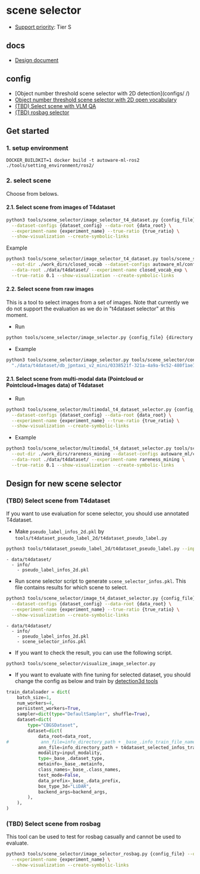 # scene selector

- [Support priority](https://github.com/tier4/autoware-ml/blob/main/docs/design/autoware_ml_design.md#support-priority): Tier S

## docs

- [Design document](docs/design.md)

## config

- [Object number threshold scene selector with 2D detection](configs/
/)
- [Object number threshold scene selector with 2D open vocabulary](configs/open_vocab_2d_object_num_selector/)
- [(TBD) Select scene with VLM QA](configs/vlm_qa_selector/)
- [(TBD) rosbag selector](configs/rosbag/)

## Get started
### 1. setup environment

```
DOCKER_BUILDKIT=1 docker build -t autoware-ml-ros2 ./tools/setting_environment/ros2/
```

### 2. select scene

Choose from belows.

#### 2.1. Select scene from images of T4dataset

```sh
python3 tools/scene_selector/image_selector_t4_dataset.py {config_file} --out-dir {output_dir} \
  --dataset-configs {dataset_config} --data-root {data_root} \
  --experiment-name {experiment_name} --true-ratio {true_ratio} \
  --show-visualization --create-symbolic-links
```

Example
```sh
python3 tools/scene_selector/image_selector_t4_dataset.py tools/scene_selector/configs/det2d_object_num_selector/yolox_l_object_number_sum.py \
  --out-dir ./work_dirs/closed_vocab --dataset-configs autoware_ml/configs/detection3d/dataset/t4dataset/db_jpntaxi_v2_mini.yaml \
  --data-root ./data/t4dataset/ --experiment-name closed_vocab_exp \
  --true-ratio 0.1 --show-visualization --create-symbolic-links
```

#### 2.2. Select scene from raw images

This is a tool to select images from a set of images.
Note that currently we do not support the evaluation as we do in "t4dataset selector" at this moment.

- Run

```sh
python tools/scene_selector/image_selector.py {config_file} {directory or image_file}
```

- Example

```sh
python3 tools/scene_selector/image_selector.py tools/scene_selector/configs/det2d_object_num_selector/yolox_l_object_number_sum.py \
  "./data/t4dataset/db_jpntaxi_v2_mini/0338521f-321a-4a9a-9c52-480f1ae1131a/2/data/CAM_FRONT/*.jpg" --out-dir ./work_dirs
```

#### 2.1. Select scene from multi-modal data (Pointcloud or Pointcloud+Images data) of T4dataset

- Run

```sh
python3 tools/scene_selector/multimodal_t4_dataset_selector.py {config_file} --out-dir {output_dir} \
  --dataset-configs {dataset_config} --data-root {data_root} \
  --experiment-name {experiment_name} --true-ratio {true_ratio} \
  --show-visualization --create-symbolic-links
```

- Example

```sh
python3 tools/scene_selector/multimodal_t4_dataset_selector.py tools/scene_selector/configs/model_rareness_example_mining/bevfusion_cl_transfusion_l.py \
  --out-dir ./work_dirs/rareness_mining --dataset-configs autoware_ml/configs/detection3d/dataset/t4dataset/db_jpntaxi_v2_mini.yaml \
  --data-root ./data/t4dataset/ --experiment-name rareness_mining \
  --true-ratio 0.1 --show-visualization --create-symbolic-links
```

## Design for new scene selector
### (TBD) Select scene from T4dataset

If you want to use evaluation for scene selector, you should use annotated T4dataset.

- Make `pseudo_label_infos_2d.pkl` by `tools/t4dataset_pseudo_label_2d/t4dataset_pseudo_label.py`

```sh
python3 tools/t4dataset_pseudo_label_2d/t4dataset_pseudo_label.py --input {path to non-annotated T4dataset} --config {config_file} --ckpt {ckpt_file}
```

```
- data/t4dataset/
  - info/
    - pseudo_label_infos_2d.pkl
```

- Run scene selector script to generate `scene_selector_infos.pkl`. This file contains results for which scene to select.

```sh
python3 tools/scene_selector/image_t4_dataset_selector.py {config_file} --out-dir {output_dir} \
  --dataset-configs {dataset_config} --data-root {data_root} \
  --experiment-name {experiment_name} --true-ratio {true_ratio} \
  --show-visualization --create-symbolic-links
```

```
- data/t4dataset/
  - info/
    - pseudo_label_infos_2d.pkl
    - scene_selector_infos.pkl
```

- If you want to check the result, you can use the following script.

```
python3 tools/scene_selector/visualize_image_selector.py
```

- If you want to evaluate with fine tuning for selected dataset, you should change the config as below and train by [detection3d tools](/tools/detection3d/)

```py
train_dataloader = dict(
    batch_size=1,
    num_workers=4,
    persistent_workers=True,
    sampler=dict(type="DefaultSampler", shuffle=True),
    dataset=dict(
        type="CBGSDataset",
        dataset=dict(
            data_root=data_root,
#            ann_file=info_directory_path + _base_.info_train_file_name,
            ann_file=info_directory_path + t4dataset_selected_infos_train.pkl,
            modality=input_modality,
            type=_base_.dataset_type,
            metainfo=_base_.metainfo,
            class_names=_base_.class_names,
            test_mode=False,
            data_prefix=_base_.data_prefix,
            box_type_3d="LiDAR",
            backend_args=backend_args,
        ),
    ),
)
```

### (TBD) Select scene from rosbag

This tool can be used to test for rosbag casually and cannot be used to evaluate.

```sh
python3 tools/scene_selector/image_selector_rosbag.py {config_file} --out-dir {output_dir} \
  --experiment-name {experiment_name} \
  --show-visualization --create-symbolic-links
```
